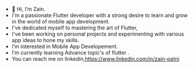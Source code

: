 - 👋 Hi, I’m Zain.
- I'm a passionate Flutter developer with a strong desire to learn and grow in the world of mobile app development.
-  I've dedicated myself to mastering the art of Flutter,
- I've been working on personal projects and experimenting with various app ideas to hone my skills.
- I’m interested in Mobile App Developement.
-  I’m currently learning Advance topic's of flutter .
-  You can reach me on linkedin,https://www.linkedin.com/in/zain-patni

